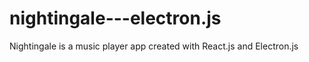 # nightingale---electron.js
Nightingale is a music player app created with React.js and Electron.js 
